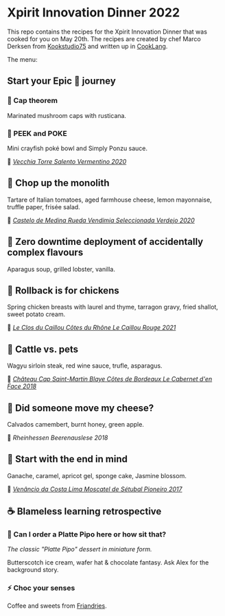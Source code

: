 # Xpirit Innovation Dinner 2022

This repo contains the recipes for the Xpirit Innovation Dinner that was cooked for you on May 20th. The recipes are created by chef Marco Derksen from [Kookstudio75](http://www.kookstudio75.nl) and written up in [CookLang](https://cooklang.org).

The menu:

## Start your Epic 💩 journey

### 🍄 Cap theorem

Marinated mushroom caps with rusticana.

### 🍜 PEEK and POKE

Mini crayfish poké bowl and Simply Ponzu sauce.

🍷 [_Vecchia Torre Salento Vermentino 2020_](https://www.appeldoorn.nl/product/1046220111/vecchia-torre-salento-vermentino-2020)

## 🍅 Chop up the monolith

Tartare of Italian tomatoes, aged farmhouse cheese, lemon mayonnaise, truffle paper, frisée salad.

🍷 [_Castelo de Medina Rueda Vendimia Seleccionada Verdejo 2020_](https://www.appeldoorn.nl/product/1050160111/castelo-de-medina-rueda-vendimia-seleccionada-verdejo-2020)

## 🦞 Zero downtime deployment of accidentally complex flavours

Aparagus soup, grilled lobster, vanilla.

## 🐣 Rollback is for chickens

Spring chicken breasts with laurel and thyme, tarragon gravy, fried shallot, sweet potato cream.

🍷 [_Le Clos du Caillou Côtes du Rhône Le Caillou Rouge 2021_](https://www.appeldoorn.nl/product/1057490111/le-clos-du-caillou-cotes-du-rhone-le-caillou-rouge-2021)

## 🥩 Cattle vs. pets

Wagyu sirloin steak, red wine sauce, trufle, asparagus.

🍷 [_Château Cap Saint-Martin Blaye Côtes de Bordeaux Le Cabernet d'en Face 2018_](https://www.appeldoorn.nl/product/1052380111/chateau-cap-saint-martin-blaye-cotes-de-bordeaux-le-cabernet-den-face-2018)

## 🧀 Did someone move my cheese?

Calvados camembert, burnt honey, green apple.

🍷 _Rheinhessen Beerenauslese 2018_

## 🍧 Start with the end in mind

Ganache, caramel, apricot gel, sponge cake, Jasmine blossom.

🍷 [_Venâncio da Costa Lima Moscatel de Sétubal Pioneiro 2017_](https://www.appeldoorn.nl/product/1054370111/venancio-da-costa-lima-moscatel-de-setubal-pioneiro-2017)

## ☕️ Blameless learning retrospective

### 🤡 Can I order a Platte Pipo here or how sit that?

_The classic "Platte Pipo" dessert in miniature form._

Butterscotch ice cream, wafer hat & chocolate fantasy. Ask Alex for the background story.

### ⚡ Choc your senses

Coffee and sweets from [Friandries](https://www.friandries.nl).
